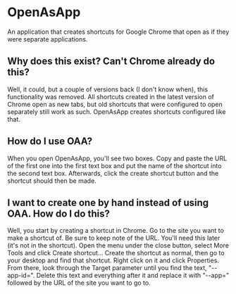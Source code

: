 # OpenAsApp
An application that creates shortcuts for Google Chrome that open as if they were separate
applications.

## Why does this exist? Can't Chrome already do this?
Well, it could, but a couple of versions back (I don't know when), this functionality was removed.
All shortcuts created in the latest version of Chrome open as new tabs, but old shortcuts that were
configured to open separately still work as such. OpenAsApp creates shortcuts configured like that.

## How do I use OAA?
When you open OpenAsApp, you'll see two boxes. Copy and paste the URL of the first one into the
first text box and put the name of the shortcut into the second text box. Afterwards, click the
create shortcut button and the shortcut should then be made.

## I want to create one by hand instead of using OAA. How do I do this?
Well, you start by creating a shortcut in Chrome. Go to the site you want to make a shortcut of.
Be sure to keep note of the URL. You'll need this later (it's not in the shortcut).
Open the menu under the close button, select More Tools and click Create shortcut... Create the 
shortcut as normal, then go to your desktop and find that shortcut. Right click on it and click
Properties. From there, look through the Target parameter until you find the text, "--app-id=".
Delete this text and everything after it and replace it with "--app=" followed by the URL of the
site you want to go to.